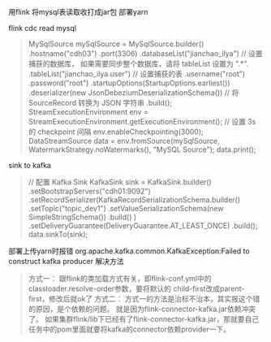 用flink 将mysql表读取收打成jar包 部署yarn

flink cdc read mysql
> MySqlSource<String> mySqlSource = MySqlSource.<String>builder()
                .hostname("cdh03")
                .port(3306)
                .databaseList("jianchao_ilya") // 设置捕获的数据库， 如果需要同步整个数据库，请将 tableList 设置为 ".*".
                .tableList("jianchao_ilya.user") // 设置捕获的表
                .username("root")
                .password("root")
                .startupOptions(StartupOptions.earliest())
                .deserializer(new JsonDebeziumDeserializationSchema()) // 将 SourceRecord 转换为 JSON 字符串
                .build();
        StreamExecutionEnvironment env = StreamExecutionEnvironment.getExecutionEnvironment();
        // 设置 3s 的 checkpoint 间隔
        env.enableCheckpointing(3000);
        DataStreamSource<String> data = env.fromSource(mySqlSource, WatermarkStrategy.noWatermarks(), "MySQL Source");
        data.print();

sink to kafka
> // 配置 Kafka Sink
KafkaSink<String> sink = KafkaSink.<String>builder()
.setBootstrapServers("cdh01:9092")
.setRecordSerializer(KafkaRecordSerializationSchema.builder()
.setTopic("topic_dev1")
.setValueSerializationSchema(new SimpleStringSchema())
.build()
)
.setDeliveryGuarantee(DeliveryGuarantee.AT_LEAST_ONCE)
.build();
 data.sinkTo(sink);


部署上传yarn时报错
org.apache.kafka.common.KafkaException:Failed to construct kafka producer
解决方法
>方式一：
跟flink的类加载方式有关，即flink-conf.yml中的classloader.resolve-order参数，要将默认的
child-first改成parent-first，修改后就ok了
方式二：
方式一的方法是治标不治本，其实报这个错的原因，是个依赖的问题。
就是因为flink-connector-kafka.jar依赖冲突了。
如果集群flink/lib下已经有了flink-connector-kafka.jar，那就要自己任务中的pom里面就要将kafka的connector依赖provider一下。





